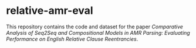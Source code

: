 # relative-amr-eval
This repository contains the code and dataset for the paper *Comparative Analysis of Seq2Seq and Compositional Models in AMR Parsing: Evaluating Performance on English Relative Clause Reentrancies*.
